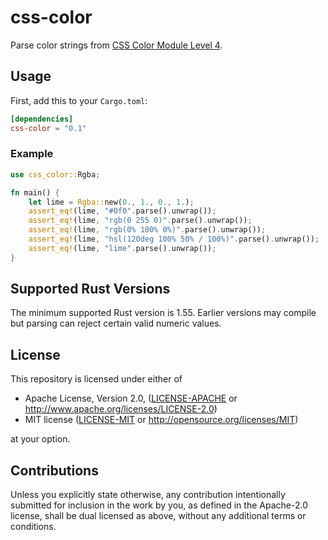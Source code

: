 # css-color

Parse color strings from [CSS Color Module Level 4](https://www.w3.org/TR/css-color-4/).

## Usage

First, add this to your `Cargo.toml`:

```toml
[dependencies]
css-color = "0.1"
```

### Example

```rust
use css_color::Rgba;

fn main() {
    let lime = Rgba::new(0., 1., 0., 1.);
    assert_eq!(lime, "#0f0".parse().unwrap());
    assert_eq!(lime, "rgb(0 255 0)".parse().unwrap());
    assert_eq!(lime, "rgb(0% 100% 0%)".parse().unwrap());
    assert_eq!(lime, "hsl(120deg 100% 50% / 100%)".parse().unwrap());
    assert_eq!(lime, "lime".parse().unwrap());
}
```

## Supported Rust Versions

The minimum supported Rust version is 1.55. Earlier versions may compile but parsing can reject certain valid numeric values.

## License

[license]: #license

This repository is licensed under either of

* Apache License, Version 2.0, ([LICENSE-APACHE](LICENSE-APACHE) or http://www.apache.org/licenses/LICENSE-2.0)
* MIT license ([LICENSE-MIT](LICENSE-MIT) or http://opensource.org/licenses/MIT)

at your option.

## Contributions

Unless you explicitly state otherwise, any contribution intentionally submitted for inclusion in the work by you, as defined in the Apache-2.0 license, shall be dual licensed as above, without any additional terms or conditions.
